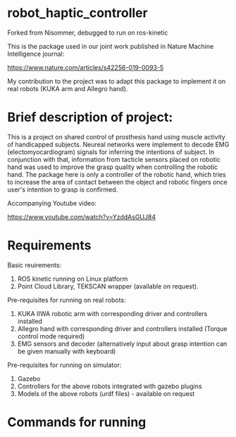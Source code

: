 # robot_haptic_controller
Forked from Nisommer, debugged to run on ros-kinetic

This is the package used in our joint work published in Nature Machine Intelligence journal:


https://www.nature.com/articles/s42256-019-0093-5



My contribution to the project was to adapt this package to implement it on real robots (KUKA arm and Allegro hand). 

# Brief description of project:
This is a project on shared control of prosthesis hand using muscle activity of handicapped subjects. Neureal networks were implement to decode EMG (electomyocardiogram) signals for inferring the intentions of subject. In conjunction with that, information from tacticle sensors placed on robotic hand was used to improve the grasp quality when controlling the robotic hand. The package here is only a controller of the robotic hand, which tries to increase the area of contact between the object and robotic fingers once user's intention to grasp is confirmed.

Accompanying Youtube video:

https://www.youtube.com/watch?v=YzddAsGUJ84

# Requirements

Basic reuirements:
1. ROS kinetic running on Linux platform
2. Point Cloud Library, TEKSCAN wrapper (available on request).

Pre-requisites for running on real robots:
1. KUKA IIWA robotic arm with corresponding driver and controllers installed
2. Allegro hand with corresponding driver and controllers installed (Torque control mode required)
3. EMG sensors and decoder (alternatively input about grasp intention can be given manually with keyboard)

Pre-requisites for running on simulator:
1. Gazebo
2. Controllers for the above robots integrated with gazebo plugins
3. Models of the above robots (urdf files) - available on request

# Commands for running


